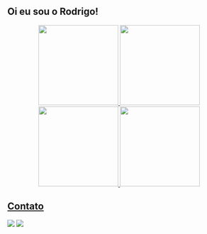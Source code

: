 ## Oi eu sou o Rodrigo!
<div align="center">
  <a href="https://github.com/rodrigocsdev">
  <img height="180em" src="https://github-readme-stats.vercel.app/api?username=rodrigocsdev&show_icons=true&include_all_commits=true&count_private=true"/>
  <img height="180em" src="https://github-readme-stats.vercel.app/api?username=rodrigocsdev&show_icons=true&theme=dark#gh-dark-mode-only)"/>
  <img height="180em" src="https://github-readme-stats.vercel.app/api/top-langs/?username=rodrigocsdev"/>
  <img height="180em" src="https://github.com/rodrigocsdev/github-readme-stats#gh-dark-mode-only"/>
</div>


  ## Contato

<div>   
<a href = "mailto:carvalhosantos.rodrigo@gmail.com"><img src="https://img.shields.io/badge/-Gmail-%23333?style=for-the-badge&logo=gmail&logoColor=white" target="_blank"></a>
<a href="https://www.linkedin.com/in/rodrigo-cs/" target="_blank"><img src="https://img.shields.io/badge/-LinkedIn-%230077B5?style=for-the-badge&logo=linkedin&logoColor=white" target="_blank"></a>
<a![Snake animation](https://github.com/rodrigocsdev/rodrigocsdev/blob/output/github-contribution-grid-snake.svg)><a/>
</div>